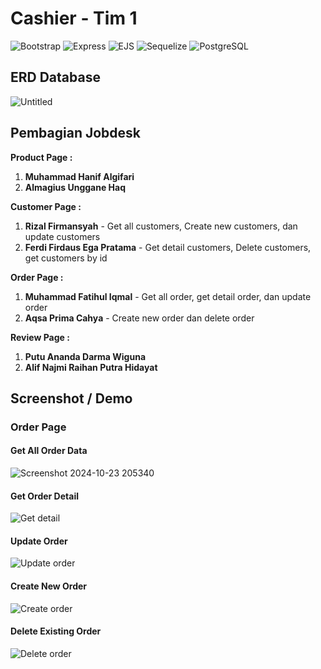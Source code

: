 ﻿# Cashier - Tim 1

![Bootstrap](https://img.shields.io/badge/Bootstrap-563D7C?style=for-the-badge&logo=bootstrap&logoColor=white)
![Express](https://img.shields.io/badge/Express.js-404D59?style=for-the-badge)
![EJS](https://img.shields.io/badge/EJS-8BC34A?style=for-the-badge)
![Sequelize](https://img.shields.io/badge/Sequelize-52B0E7?style=for-the-badge&logo=sequelize&logoColor=white)
![PostgreSQL](https://img.shields.io/badge/PostgreSQL-336791?style=for-the-badge&logo=postgresql&logoColor=white)

## ERD Database

![Untitled](https://github.com/user-attachments/assets/76da9891-36e0-44ac-bb9d-1d617428eabd)

## Pembagian Jobdesk

**Product Page :**

1. **Muhammad Hanif Algifari**
2. **Almagius Unggane Haq**

**Customer Page :**

1. **Rizal Firmansyah** - Get all customers, Create new customers, dan update customers
2. **Ferdi Firdaus Ega Pratama** - Get detail customers, Delete customers, get customers by id

**Order Page :**

1. **Muhammad Fatihul Iqmal** - Get all order, get detail order, dan update order
2. **Aqsa Prima Cahya** - Create new order dan delete order

**Review Page :**

1. **Putu Ananda Darma Wiguna**
2. **Alif Najmi Raihan Putra Hidayat**

## Screenshot / Demo

### Order Page

#### Get All Order Data

![Screenshot 2024-10-23 205340](https://github.com/user-attachments/assets/c849e873-50b4-412e-b5b9-5f59def7dd90)

#### Get Order Detail

![Get detail](https://github.com/user-attachments/assets/bed57ddb-f4b6-4767-b227-71374a732c6b)

#### Update Order

![Update order](https://github.com/user-attachments/assets/23d1094f-0a98-495a-a47a-b519bf97926a)

#### Create New Order

![Create order](https://github.com/user-attachments/assets/9599516b-c515-4d51-88a6-1a23b179ca27)

#### Delete Existing Order

![Delete order](https://github.com/user-attachments/assets/452b3d21-8b48-4e97-b185-7bbcb23c8a10)
